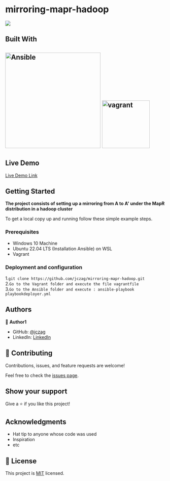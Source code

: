 
# mirroring-mapr-hadoop
![](https://hpe-developer-portal.s3.amazonaws.com/uploads/media/2020/6/image16-1594351510942.jpg)



## Built With

<img src="https://th.bing.com/th/id/OIP.uAz0_761vYZacCU3BRmGYwHaEK?rs=1&pid=ImgDetMain" width="300" alt="Ansible"/>  <img src="https://dwglogo.com/wp-content/uploads/2017/11/Vagrant_logo.png" width="150" alt="vagrant"/>
- 

## Live Demo

[Live Demo Link](https://livedemo.com)


## Getting Started

**The project consists of setting up a mirroring from A to A' under the MapR distribution in a hadoop cluster**


To get a local copy up and running follow these simple example steps.

### Prerequisites
- Windows 10 Machine
- Ubuntu 22.04 LTS (Installation Ansible) on WSL
- Vagrant

### Deployment and configuration

1.`git clone https://github.com/jczag/mirroring-mapr-hadoop.git `<br>
2.`Go to the Vagrant folder and execute the file vagrantfile`<br>
3.`Go to the Ansible folder and execute : ansible-playbook playbookdeployer.yml `<br>

## Authors

👤 **Author1**

- GitHub: [@jczag](https://github.com/jczag)
- LinkedIn: [LinkedIn](https://www.bing.com/ck/a?!&&p=30331fab572a2329JmltdHM9MTcyNTg0MDAwMCZpZ3VpZD0xODdjYTQyNC04Y2YxLTZiZTItM2IxYS1iMDgwOGQ5ZTZhM2EmaW5zaWQ9NTE5MQ&ptn=3&ver=2&hsh=3&fclid=187ca424-8cf1-6be2-3b1a-b0808d9e6a3a&psq=claude+zagabe+linkedin&u=a1aHR0cHM6Ly93d3cubGlua2VkaW4uY29tL3B1Yi9kaXIvY2xhdWRlL3phZ2FiZQ&ntb=1/)


## 🤝 Contributing

Contributions, issues, and feature requests are welcome!

Feel free to check the [issues page](../../issues/).

## Show your support

Give a ⭐️ if you like this project!

## Acknowledgments

- Hat tip to anyone whose code was used
- Inspiration
- etc

## 📝 License

This project is [MIT](./MIT.md) licensed.